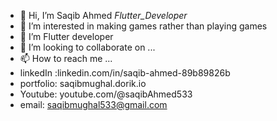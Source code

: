 - 👋 Hi, I’m Saqib Ahmed *Flutter_Developer*
- 👀 I’m interested in making games rather than playing games
- 🌱 I’m Flutter developer
- 💞️ I’m looking to collaborate on ...
- 📫 How to reach me ...
- linkedIn :linkedin.com/in/saqib-ahmed-89b89826b
- portfolio: saqibmughal.dorik.io
- Youtube: youtube.com/@saqibAhmed533
- email: saqibmughal533@gmail.com

<!---
mughaltechlab/mughaltechlab is a ✨ special ✨ repository because its `README.md` (this file) appears on your GitHub profile.
You can click the Preview link to take a look at your changes.
--->
